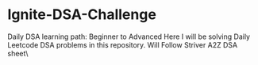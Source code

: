 # Ignite-DSA-Challenge

Daily DSA learning path: Beginner to Advanced 
Here I will be solving Daily Leetcode DSA problems in this repository.
Will Follow Striver A2Z DSA sheet\
